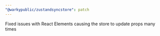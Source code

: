 ```yaml
---
"@warkypublic/zustandsyncstore": patch
---
```


Fixed issues with React Elements causing the store to update props many times
